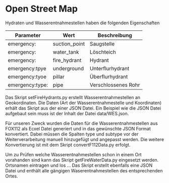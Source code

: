 # Open Street Map

Hydraten und Wasserentnahmestellen haben die folgenden Eigenschaften

|Parameter|Wert|Beschreibung|
|---|---|---|
|emergency: |suction_point | Saugstelle|
|emergency: |water_tank | Löschteich|
|emergency: |fire_hydrant | Hydrant|
|emergency:tpye |underground| Unterflurhydrant|
|emergency:tyoe |pillar| Überflurhydrant|
|emergency:type: |pipe | Verschlossenes Rohr|

Das Skript setFireHydrants.py erstellt Wasserentnahmestellen an Geokordinaten. Die Daten (Art der Wasserentnahmestelle und Koordinaten) erhält das Skript aus der einer JSON Datei. Ein Beispiel wie die JSON Datei aufgebaut sein muss ist der Inhalt der Datei data/WES.json. 

Für unseren Zweck wurden die Daten für die Wasserentnahmestellen aus FOX112 als Ecxel Datei generiert und in das gewünschte JSON Format konvertiert. Dabei müssen die Spalten type und subtype vor der Weiterverarbeitung manuell hinzugefügt und angepasst werden. Die weitere Konvertierung ist mit dem Skript convertF112Data.py erfolgt.

Um zu Prüfen welche Wasserentnahmestellen schon in einem Ort vorahanden sind kann das Skript getFireWaterData.py eingesetzt werden. Ortsnamen eintragen und los ... Das Skript erstellt ebenfalls eine JSON Datei und enthält alle gängigen Waserentnahmestellen des entsprechenden Ortes. 




